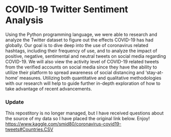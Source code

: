 # COVID-19 Twitter Sentiment Analysis
Using the Python programming language, we were able to research and analyze the Twitter dataset to figure out the effects COVID-19 has had globally. Our goal is to dive deep into the use of coronavirus related hashtags, including their frequency of use, and to analyze the impact of positive, negative, sentimental and neutral tweets on social media regarding COVID-19. We will also view the activity level of COVID-19 related tweets from the verified accounts on social media since they have the ability to utilize their platform to spread awareness of social distancing and ‘stay-at-home’ measures. Utilizing both quantitative and qualitative methodologies with our research will help to guide further in-depth exploration of how to take advantage of recent advancements.

### Update
This repostitory is no longer managed, but I have received questions about the source of my data so I have placed the original link below. Enjoy!
https://www.kaggle.com/smid80/coronavirus-covid19-tweets#Countries.CSV 
